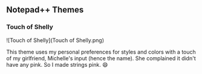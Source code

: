 ## Notepad++ Themes

### Touch of Shelly
![Touch of Shelly](Touch of Shelly.png)

This theme uses my personal preferences for styles and colors with a touch of my girlfriend, Michelle's input (hence the name). She complained it didn't have any pink. So I made strings pink.  :smile:
